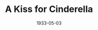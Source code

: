 ---
title: A Kiss for Cinderella
date: 1933-05-03
closing_date: 
layout: productions
featured_image: 
image_caption:
image_credit:
playbill:
category:
Theatre: Theatre Jacksonville
cast:
  The Duchess Probationer: Amy Cavanagh
  Court Beauties:
    - Betty Leamond
    - Casimer Mumby
    - Dorcas Beckley
    - Margaret Adams
    - Mary Lamb
    - Virginia Peace Johnson
  Danny: Charles Luckie
  Marion: Dorothy Tracy
  Mr. Jennings: Drummond Paul, Jr.
  Censor: Drummond Paul, Jr.
  Lord Mayor: Eugene Leamon
  Maid: Betty Leamond
  Mrs. Maloney: Julia C. Tyler
  Delphine: Martha Joy Swisher
  Gladys: Minette Cavanagh
  Marie-Therese: Minnie Merle Smith
  Courtier: 
    - Molly Delgado
    - Paul Delgado
    - Robert Tracy
    - George Nichols
    - Lois Boone
  Man: Robert Tracy
  Cinderella: Sarah Payne Cawthorn
  Dr. Bodie: Marie Graves
  Mr. Bodie: Sidney Clark
  King: Slocum Ball
  Policeman: Stokes Perry
  Prince: Stokes Perry
  Queen: Winifred Snowden
  Gretchen: Winnifred McGowan
crew:
  Staging: Jack Pumpelly
  Director: Margaret Pumpelly
understudies:
orchestra:
external_links:
---
